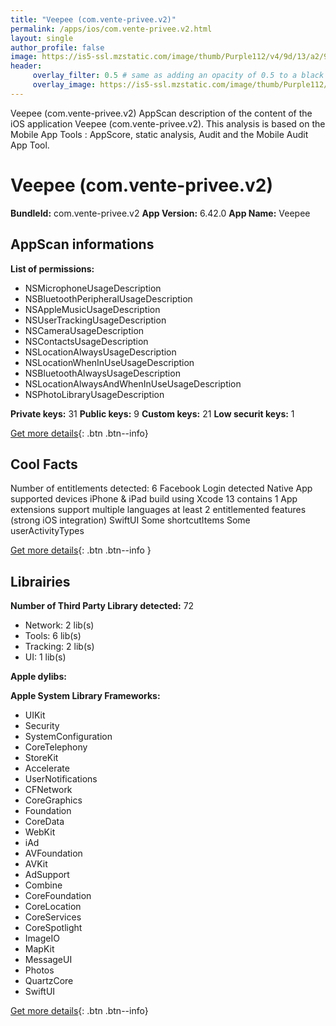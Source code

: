 ```yaml
---
title: "Veepee (com.vente-privee.v2)"
permalink: /apps/ios/com.vente-privee.v2.html
layout: single
author_profile: false
image: https://is5-ssl.mzstatic.com/image/thumb/Purple112/v4/9d/13/a2/9d13a2e6-15b8-327f-5328-7cdca085a6f7/VeepeeAppIcon-1x_U007emarketing-0-7-0-sRGB-85-220.png/512x512bb.jpg
header: 
     overlay_filter: 0.5 # same as adding an opacity of 0.5 to a black background
     overlay_image: https://is5-ssl.mzstatic.com/image/thumb/Purple112/v4/9d/13/a2/9d13a2e6-15b8-327f-5328-7cdca085a6f7/VeepeeAppIcon-1x_U007emarketing-0-7-0-sRGB-85-220.png/512x512bb.jpg
---
```

Veepee (com.vente-privee.v2) AppScan description of the content of the iOS application Veepee (com.vente-privee.v2). This analysis is based on the Mobile App Tools : AppScore, static analysis, Audit and the Mobile Audit App Tool.

# Veepee (com.vente-privee.v2)

**BundleId:** com.vente-privee.v2
**App Version:** 6.42.0
**App Name:** Veepee


## AppScan informations 

**List of permissions:** 
- NSMicrophoneUsageDescription
- NSBluetoothPeripheralUsageDescription
- NSAppleMusicUsageDescription
- NSUserTrackingUsageDescription
- NSCameraUsageDescription
- NSContactsUsageDescription
- NSLocationAlwaysUsageDescription
- NSLocationWhenInUseUsageDescription
- NSBluetoothAlwaysUsageDescription
- NSLocationAlwaysAndWhenInUseUsageDescription
- NSPhotoLibraryUsageDescription
  
  
**Private keys:** 31
**Public keys:** 9
**Custom keys:** 21
**Low securit keys:** 1
  
[Get more details](/pricing.html){: .btn .btn--info}

## Cool Facts

Number of entitlements detected: 6
Facebook Login detected
Native App
supported devices iPhone & iPad
build using Xcode 13
contains 1 App extensions
support multiple languages
at least 2 entitlemented features (strong iOS integration)
SwiftUI
Some shortcutItems 
Some userActivityTypes
  
[Get more details](/pricing.html){: .btn .btn--info }

## Librairies 
**Number of Third Party Library detected:** 72
- Network: 2 lib(s)
- Tools: 6 lib(s)
- Tracking: 2 lib(s)
- UI: 1 lib(s)


**Apple dylibs:**


**Apple System Library Frameworks:**
- UIKit
- Security
- SystemConfiguration
- CoreTelephony
- StoreKit
- Accelerate
- UserNotifications
- CFNetwork
- CoreGraphics
- Foundation
- CoreData
- WebKit
- iAd
- AVFoundation
- AVKit
- AdSupport
- Combine
- CoreFoundation
- CoreLocation
- CoreServices
- CoreSpotlight
- ImageIO
- MapKit
- MessageUI
- Photos
- QuartzCore
- SwiftUI


  
[Get more details](/pricing.html){: .btn .btn--info}

